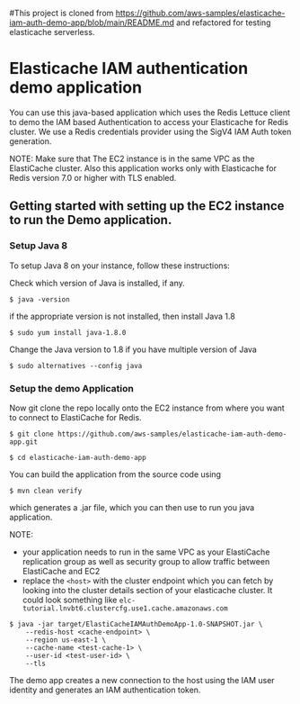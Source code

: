 #This project is cloned from https://github.com/aws-samples/elasticache-iam-auth-demo-app/blob/main/README.md and refactored for testing elasticache serverless.

# Elasticache IAM authentication demo application

You can use this java-based application which uses the Redis Lettuce client to demo the IAM based Authentication to access your Elasticache for Redis cluster.
We use a Redis credentials provider using the SigV4 IAM Auth token generation.

NOTE: Make sure that The EC2 instance is in the same VPC as the ElastiCache cluster. Also this application works only with Elasticache for Redis version 7.0 or higher with TLS enabled.

## Getting started with setting up the EC2 instance to run the Demo application.

### Setup Java 8

To setup Java 8 on your instance, follow these instructions:

Check which version of Java is installed, if any.

```$ java -version```

if the appropriate version is not installed, then install Java 1.8

```$ sudo yum install java-1.8.0```

Change the Java version to 1.8 if you have multiple version of Java

```$ sudo alternatives --config java```

### Setup the demo Application

Now git clone the repo locally onto the EC2 instance from where you want to connect to ElastiCache for Redis.

```$ git clone https://github.com/aws-samples/elasticache-iam-auth-demo-app.git```

```$ cd elasticache-iam-auth-demo-app```

You can build the application from the source code using 

```$ mvn clean verify```

which generates a .jar file, which you can then use to run you java application.

NOTE:
* your application needs to run in the same VPC as your ElastiCache replication group as well as security group to allow traffic between ElastiCache and EC2
* replace the ```<host>``` with the cluster endpoint which you can fetch by looking into the cluster details section of your elasticache cluster. It could look something like ```elc-tutorial.lnvbt6.clustercfg.use1.cache.amazonaws.com```

```
$ java -jar target/ElastiCacheIAMAuthDemoApp-1.0-SNAPSHOT.jar \
	--redis-host <cache-endpoint> \
	--region us-east-1 \
	--cache-name <test-cache-1> \
	--user-id <test-user-id> \
	--tls
```

The demo app creates a new connection to the host using the IAM user identity and generates an IAM authentication token.
